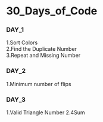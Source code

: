 # 30_Days_of_Code

### DAY_1
1.Sort Colors <br>
2.Find the Duplicate Number <br>
3.Repeat and Missing Number <br>
### DAY_2
1.Minimum number of flips

### DAY_3
1.Valid Triangle Number
2.4Sum

